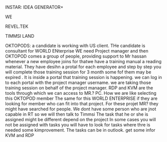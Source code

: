 INSTAR: IDEA GENERATOR+

WE

REVEL.TEK

TIMMSI LAND

OKTOPODS:
a candidate is working with US client.
THe candidate is consultant for WORLD ENterprise
WE need Project manager and then OKTOPOD comes a group of people, providing support to Mr hassan
whenever a new employee joins for thatwe have a training manual a reading material.
They have desihn a protal for each employee and step by step you will complete those training session for 3 month some fof them may be expired .
It is inside a portal that training session  is happening. we can log in to each portal with the project manager username.
we are taking those training session on behalf of the project manager.
RDP and KVM are the tools through which we can access to MR.? PC.
How we are like selecting this OKTOPOD member
The same for this WORLD ENTERPRISE if they are looking for member who can fit into that project.
For these projet MR? they might have searched for people. We dont have some person who are jnot capable in RT so we will then talk to Timmsi
The task that he or she is assigned might be different depend on the project
In some cases you will not be assigned with tasks you will have to look for tasks where thre is needed some kimprovement.
The tasks can be in outlook.
get some infor KVM and RDP
